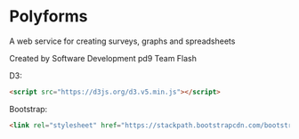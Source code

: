 # Polyforms
A web service for creating surveys, graphs and spreadsheets

Created by Software Development pd9 Team Flash

D3:
```html
<script src="https://d3js.org/d3.v5.min.js"></script>
```

Bootstrap:
```html
<link rel="stylesheet" href="https://stackpath.bootstrapcdn.com/bootstrap/4.1.1/css/bootstrap.min.css" integrity="sha384-WskhaSGFgHYWDcbwN70/dfYBj47jz9qbsMId/iRN3ewGhXQFZCSftd1LZCfmhktB" crossorigin="anonymous">
```
